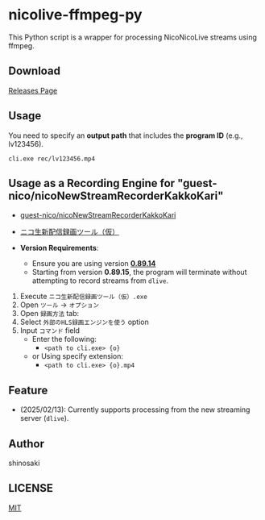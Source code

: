 # nicolive-ffmpeg-py

This Python script is a wrapper for processing NicoNicoLive streams using ffmpeg.

## Download

[Releases Page](https://github.com/shinosaki/nicolive-ffmpeg-py/releases)

## Usage

You need to specify an **output path** that includes the **program ID** (e.g., lv123456).

```
cli.exe rec/lv123456.mp4
```

## Usage as a Recording Engine for "guest-nico/nicoNewStreamRecorderKakkoKari"

- [guest-nico/nicoNewStreamRecorderKakkoKari](https://github.com/guest-nico/nicoNewStreamRecorderKakkoKari)
- [ニコ生新配信録画ツール（仮）](https://guest-nico.github.io/pages/rec_readme.html)

- **Version Requirements**:
  - Ensure you are using version **[0.89.14](https://github.com/guest-nico/nicoNewStreamRecorderKakkoKari/releases/download/releases/ver0.89.14.0.1.3.11.4.zip)**
  - Starting from version **0.89.15**, the program will terminate without attempting to record streams from `dlive`.

1. Execute `ニコ生新配信録画ツール（仮）.exe`
2. Open `ツール` -> `オプション`
3. Open `録画方法` tab:
4. Select `外部のHLS録画エンジンを使う` option
5. Input `コマンド` field
   - Enter the following:
     - `<path to cli.exe> {o}`
   - or Using specify extension:
     - `<path to cli.exe> {o}.mp4`

## Feature

- (2025/02/13): Currently supports processing from the new streaming server (`dlive`).

## Author
shinosaki

## LICENSE
[MIT](./LICENSE)
